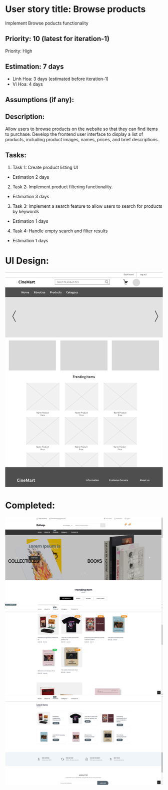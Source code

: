 # User story title: Browse products
Implement Browse poducts functionality


## Priority: 10 (latest for iteration-1)
Priority: High

## Estimation: 7 days
* Linh Hoa: 3 days (estimated before iteration-1)
* Vi Hoa: 4 days

## Assumptions (if any):

## Description:
Allow users to browse products on the website so that they can find items to purchase. Develop the frontend user interface to display a list of products, including product images, names, prices, and brief descriptions. 

## Tasks:
1. Task 1: Create product listing UI
- Estimation 2 days

2. Task 2: Implement product filtering functionality.
- Estimation 3 days

3. Task 3: Implement a search feature to allow users to search for products by keywords
- Estimation 1 days

4. Task 4: Handle empty search and filter results
- Estimation 1 days

# UI Design:

![alt text](image-4.png)

# Completed:

![alt text](image-12.png)
![alt text](image-8.png)
![alt text](image-9.png)